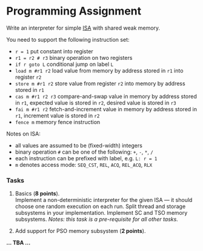# Programming Assignment

Write an interpreter for simple [ISA](https://en.wikipedia.org/wiki/Instruction_set_architecture) 
with shared weak memory.

You need to support the following instruction set: 

- `r = 1` put constant into register
- `r1 = r2 # r3` binary operation on two registers 
- `if r goto L` conditional jump on label `L` 
- `load m #r1 r2` load value from memory by address stored in `r1` into register `r2` 
- `store m #r1 r2` store value from register `r2` into memory by address stored in `r1` 
- `cas m #r1 r2 r3` compare-and-swap value in memory by address stored in `r1`, 
     expected value is stored in `r2`, desired value is stored in `r3` 
- `fai m #r1 r2` fetch-and-increment value in memory by address stored in `r1`, 
     increment value is stored in `r2` 
- `fence m` memory fence instruction 

Notes on ISA:

- all values are assumed to be (fixed-width) integers 
- binary operation `#` can be one of the following: `+`, `-`, `*`, `/`
- each instruction can be prefixed with label, e.g. `L: r = 1`
- `m` denotes access mode: `SEQ_CST`, `REL`, `ACQ`, `REL_ACQ`, `RLX`

### Tasks

1. Basics (**8 points**). \
   Implement a non-deterministic interpreter for the given ISA — it should choose one random execution on each run. 
   Split thread and storage subsystems in your implementation. 
   Implement SC and TSO memory subsystems. 
   *Notes: this task is a pre-requisite for all other tasks.*

2. Add support for PSO memory subsystem (**2 points**).


**... TBA ...** 
